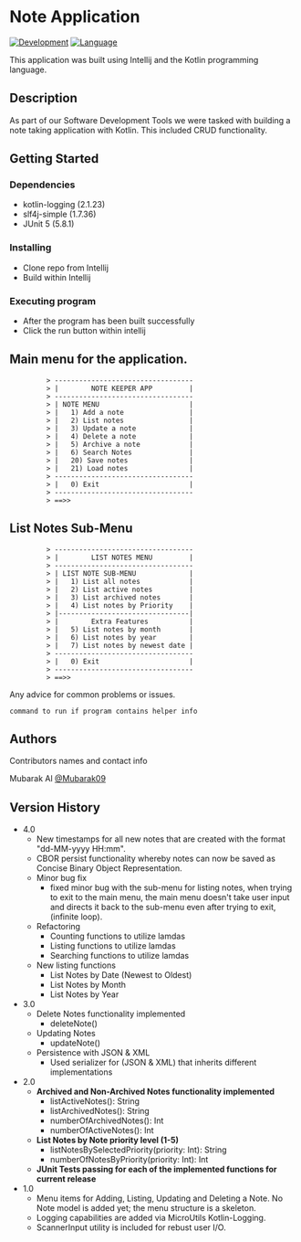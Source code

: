 # Note Application
[![Development](https://img.shields.io/badge/IntelliJ%20IDEA-000000.svg?style=for-the-badge&logo=IntelliJ-IDEA&logoColor=white)](https://www.jetbrains.com/idea/)
[![Language](https://img.shields.io/badge/Kotlin-7F52FF.svg?style=for-the-badge&logo=Kotlin&logoColor=white)](https://kotlinlang.org/)

This application was built using Intellij and the Kotlin programming language.

## Description

As part of our Software Development Tools we were tasked with building a note taking application with Kotlin. This included CRUD functionality.


## Getting Started

### Dependencies

* kotlin-logging (2.1.23)
* slf4j-simple (1.7.36)
* JUnit 5 (5.8.1)

### Installing

* Clone repo from Intellij
* Build within Intellij

### Executing program

* After the program has been built successfully
* Click the run button within intellij

## Main menu for the application.
```
         > ----------------------------------
         > |        NOTE KEEPER APP         |
         > ----------------------------------
         > | NOTE MENU                      |
         > |   1) Add a note                |
         > |   2) List notes                |
         > |   3) Update a note             |
         > |   4) Delete a note             |
         > |   5) Archive a note            |
         > |   6) Search Notes              |
         > |   20) Save notes               |
         > |   21) Load notes               |
         > ----------------------------------
         > |   0) Exit                      |
         > ----------------------------------
         > ==>>  
```

## List Notes Sub-Menu
```
         > ----------------------------------
         > |        LIST NOTES MENU         |
         > ----------------------------------
         > | LIST NOTE SUB-MENU             |
         > |   1) List all notes            |
         > |   2) List active notes         |
         > |   3) List archived notes       |
         > |   4) List notes by Priority    |
         > |--------------------------------|
         > |        Extra Features          |
         > |   5) List notes by month       |
         > |   6) List notes by year        |
         > |   7) List notes by newest date |
         > ----------------------------------
         > |   0) Exit                      |
         > ----------------------------------
         > ==>> 
```


Any advice for common problems or issues.
```
command to run if program contains helper info
```

## Authors

Contributors names and contact info

Mubarak Al
[@Mubarak09](https://github.com/mubarak09)

## Version History
* 4.0
  * New timestamps for all new notes that are created with the format "dd-MM-yyyy HH:mm".
  * CBOR persist functionality whereby notes can now be saved as Concise Binary Object Representation. 
  * Minor bug fix 
    * fixed minor bug with the sub-menu for listing notes, when trying to exit to the main menu, the main menu doesn't take user input and
      directs it back to the sub-menu even after trying to exit, (infinite loop).
  * Refactoring
    * Counting functions to utilize lamdas 
    * Listing functions to utilize lamdas 
    * Searching functions to utilize lamdas
  * New listing functions
    * List Notes by Date (Newest to Oldest)
    * List Notes by Month
    * List Notes by Year
* 3.0
  * Delete Notes functionality implemented
    * deleteNote()
  * Updating Notes
    * updateNote()
  * Persistence with JSON & XML
    * Used serializer for (JSON & XML) that inherits different implementations
* 2.0
  * **Archived and Non-Archived Notes functionality implemented**
    * listActiveNotes(): String
    * listArchivedNotes(): String
    * numberOfArchivedNotes(): Int
    * numberOfActiveNotes(): Int
  * **List Notes by Note priority level (1-5)**
    * listNotesBySelectedPriority(priority: Int): String
    * numberOfNotesByPriority(priority: Int): Int
  * **JUnit Tests passing for each of the implemented functions for current release**
* 1.0
  * Menu items for Adding, Listing, Updating and Deleting a Note. No Note model is added yet; the menu structure is a skeleton.
  * Logging capabilities are added via MicroUtils Kotlin-Logging.
  * ScannerInput utility is included for rebust user I/O.

